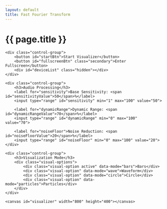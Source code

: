 ```yaml
---
layout: default
title: Fast Fourier Transform
---
```


<div class="audio-visualizer">
    <h1>{{ page.title }}</h1>
    
    <div class="control-group">
        <button id="startBtn">Start Visualizer</button>
        <button id="fullscreenBtn" class="secondary">Enter Fullscreen</button>
        <div id="deviceList" class="hidden"></div>
    </div>
    
    <div class="control-group">
        <h3>Audio Processing</h3>
        <label for="sensitivity">Base Sensitivity: <span id="sensitivityValue">50</span>%</label>
        <input type="range" id="sensitivity" min="1" max="100" value="50">
        
        <label for="dynamicRange">Dynamic Range: <span id="dynamicRangeValue">70</span>%</label>
        <input type="range" id="dynamicRange" min="0" max="100" value="70">
        
        <label for="noiseFloor">Noise Reduction: <span id="noiseFloorValue">20</span>%</label>
        <input type="range" id="noiseFloor" min="0" max="100" value="20">
    </div>
    
    <div class="control-group">
        <h3>Visualization Mode</h3>
        <div class="visual-options">
            <div class="visual-option active" data-mode="bars">Bars</div>
            <div class="visual-option" data-mode="wave">Waveform</div>
            <div class="visual-option" data-mode="circle">Circle</div>
            <div class="visual-option" data-mode="particles">Particles</div>
        </div>
    </div>
    
    <canvas id="visualizer" width="800" height="400"></canvas>
</div>

<link rel="stylesheet" href="_css/fft.css">
<script src="js/fft.js" defer></script>
